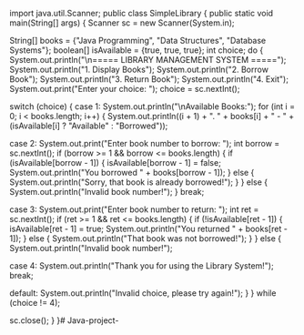 import java.util.Scanner; public class SimpleLibrary {
public static void main(String[] args) {
Scanner sc = new Scanner(System.in);

String[] books = {"Java Programming", "Data Structures", "Database Systems"};
boolean[] isAvailable = {true, true, true}; int choice;
do { System.out.println("\n===== LIBRARY MANAGEMENT
SYSTEM =====");
System.out.println("1. Display Books"); System.out.println("2. Borrow Book"); System.out.println("3. Return Book"); System.out.println("4. Exit"); System.out.print("Enter your choice: "); choice = sc.nextInt();

switch (choice) { case 1:
System.out.println("\nAvailable Books:"); for (int i = 0; i < books.length; i++) {
System.out.println((i + 1) + ". " + books[i] + " - " + (isAvailable[i] ? "Available" : "Borrowed"));

case 2: System.out.print("Enter book number to borrow: ");
int borrow = sc.nextInt();
if (borrow >= 1 && borrow <= books.length) { if (isAvailable[borrow - 1]) { isAvailable[borrow - 1] = false;
System.out.println("You borrowed " + books[borrow - 1]);
} else { System.out.println("Sorry, that book is already borrowed!");
}
} else { System.out.println("Invalid book number!");
}
break;

case 3: System.out.print("Enter book number to return: ");
int ret = sc.nextInt();
if (ret >= 1 && ret <= books.length) { if (!isAvailable[ret - 1]) { isAvailable[ret - 1] = true;
System.out.println("You returned " + books[ret - 1]);
} else { System.out.println("That book was not borrowed!");
}
} else { System.out.println("Invalid book number!");

case 4:
System.out.println("Thank you for using the Library System!"); break;

default: System.out.println("Invalid choice, please try again!");
}
} while (choice != 4);

sc.close();
}
}# Java-project-

